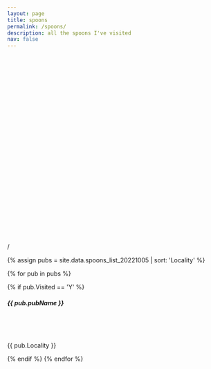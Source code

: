 ```yaml
---
layout: page
title: spoons
permalink: /spoons/
description: all the spoons I've visited
nav: false
---
```


<link rel="stylesheet" href="https://unpkg.com/leaflet@1.9.3/dist/leaflet.css" integrity="sha256-kLaT2GOSpHechhsozzB+flnD+zUyjE2LlfWPgU04xyI=" crossorigin="" />
<script src="https://unpkg.com/leaflet@1.9.3/dist/leaflet.js" integrity="sha256-WBkoXOwTeyKclOHuWtc+i2uENFpDZ9YPdf5Hf+D7ewM=" crossorigin=""></script>


<div id="map" class="mb-3" style="height: 30em; border-radius: 5px;"></div>

<div class="progress mb-1">
  <div class="progress-bar" id="pubProgressbar" role="progressbar" aria-valuenow="0" aria-valuemin="0" aria-valuemax="100"></div>
</div>
  <p class="text-center mb-3"><span id="progressLeft"></span> / <span id="progressRight"></span></p>

{% assign pubs = site.data.spoons_list_20221005 | sort: 'Locality' %}
<div class="card-columns">
{% for pub in pubs %}

{% if pub.Visited == 'Y' %}
        <div class="card shadow-none border-black mb-3 text-center card-block d-flex">
            <div class="card-body align-items-center d-flex justify-content-center" style="height: 6em;">
                <h5 class="card-title">{{ pub.pubName }}</h5>
            </div>
            <div class="card-footer">
                <p class="card-text">{{ pub.Locality }}</p>
            </div>
        </div>
{% endif %}
{% endfor %}
</div>

<style>

.leaflet-marker-icon {
    border-radius: 5px;
}

</style>

<script>

    var spoonsIcon = L.icon({
        iconUrl: '/assets/img/spoons-icon.png',
        iconSize: [24, 24],
    });


    var pubPoints = {{ site.data.spoons_list_20221005 | jsonify }};
    // console.log(pubPoints);
    var map = L.map('map').setView([53.19059056109805, -1.864886360220277], 8);
    L.tileLayer('https://{s}.basemaps.cartocdn.com/light_all/{z}/{x}/{y}{r}.png', {
        maxZoom: 19,
        attribution: '&copy; <a href="http://www.openstreetmap.org/copyright">OpenStreetMap</a>'
    }).addTo(map);

    var count = 0;


    for (i in pubPoints) {
        let pub = pubPoints[i];
        if (pub.Visited == "Y") {
            let marker = L.marker([pub.Latitude,pub.Longitude,], {icon: spoonsIcon}).addTo(map);
            marker.bindPopup(pub.pubName);
            count += 1;
        }
    }
    
    document.getElementById("progressLeft").innerHTML = count;
    document.getElementById("progressRight").innerHTML = pubPoints.length;


    document.getElementById("pubProgressbar").ariaValueMax = pubPoints.length;
    document.getElementById("pubProgressbar").ariaValueNow = count;

    document.getElementById("pubProgressbar").style.width = (count / pubPoints.length * 100) + "%";

</script>